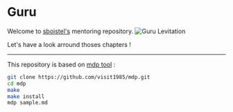 # Guru

Welcome to [sboistel's](https://github.com/sboistel) mentoring repository.
![Guru Levitation](https://upload.wikimedia.org/wikipedia/commons/thumb/3/38/Thegnu.png/180px-Thegnu.png)

Let's have a look arround thoses chapters !

---

This repository is based on [mdp tool](https://github.com/visit1985/mdp) :

```bash
git clone https://github.com/visit1985/mdp.git
cd mdp
make
make install
mdp sample.md
```
